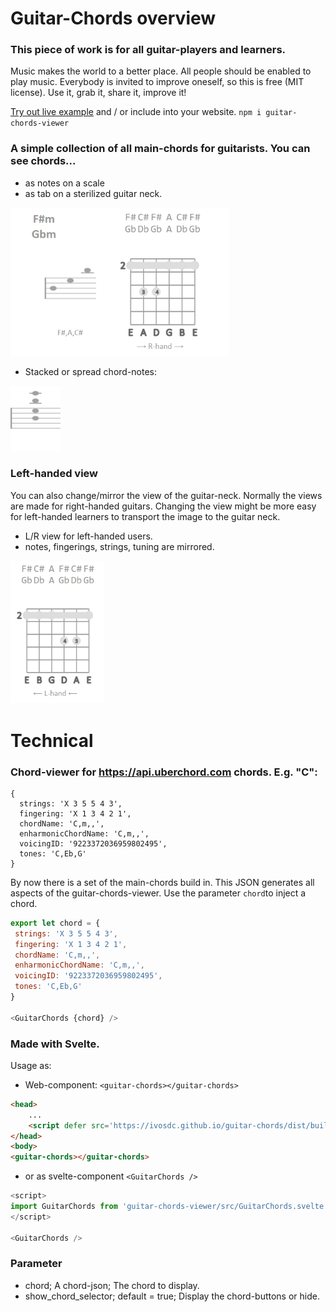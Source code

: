 # Guitar-Chords overview
### This piece of work is for all guitar-players and learners.
Music makes the world to a better place. All people should be enabled to play music. Everybody is invited to improve oneself, so this is free (MIT license).
Use it, grab it, share it, improve it!

[Try out live example](https://ivosdc.github.io/guitar-chords/dist "Guitar tuner Example")
and / or include into your website.
 `npm i guitar-chords-viewer`

### A simple collection of all main-chords for guitarists. You can see chords...
- as notes on a scale
- as tab on a sterilized guitar neck.

<img src="./assets/guitar-chord-viewer.png" alt="guitar-chord-viewer" width="350" />

- Stacked or spread chord-notes: 
 
<img src="./assets/chord-notes-stacked.png" alt="chord-notes" width="80" />


### Left-handed view
You can also change/mirror the view of the guitar-neck. Normally the views are made for right-handed guitars.
Changing the view might be more easy for left-handed learners to transport the image to the guitar neck.

- L/R view for left-handed users.
- notes, fingerings, strings, tuning are mirrored.

<img src="./assets/guitar-chord-viewer-left-hand.png" alt="left-handed-view" width="150"/>


# Technical
### Chord-viewer for https://api.uberchord.com chords. E.g. "C":
```
{
  strings: 'X 3 5 5 4 3',
  fingering: 'X 1 3 4 2 1',
  chordName: 'C,m,,',
  enharmonicChordName: 'C,m,,',
  voicingID: '9223372036959802495',
  tones: 'C,Eb,G'
}
```

By now there is a set of the main-chords build in.
This JSON generates all aspects of the guitar-chords-viewer. Use the parameter `chord`to inject a chord.
```js
export let chord = {
 strings: 'X 3 5 5 4 3',
 fingering: 'X 1 3 4 2 1',
 chordName: 'C,m,,',
 enharmonicChordName: 'C,m,,',
 voicingID: '9223372036959802495',
 tones: 'C,Eb,G'
}

<GuitarChords {chord} />
```


### Made with Svelte. <guitar-chords></guitar-chords>

Usage as:
- Web-component: `<guitar-chords></guitar-chords>`

```html
<head>
    ...
    <script defer src='https://ivosdc.github.io/guitar-chords/dist/build/guitar-chords.js'></script>
</head>
<body>
<guitar-chords></guitar-chords>
```

- or as svelte-component `<GuitarChords />`

```js
<script>
import GuitarChords from 'guitar-chords-viewer/src/GuitarChords.svelte';
</script>

<GuitarChords />
```

### Parameter
- chord; A chord-json; The chord to display.
- show_chord_selector; default = true; Display the chord-buttons or hide.